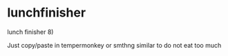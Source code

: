 # lunchfinisher
lunch finisher 8)

Just copy/paste in tempermonkey or smthng similar to do not eat too much
